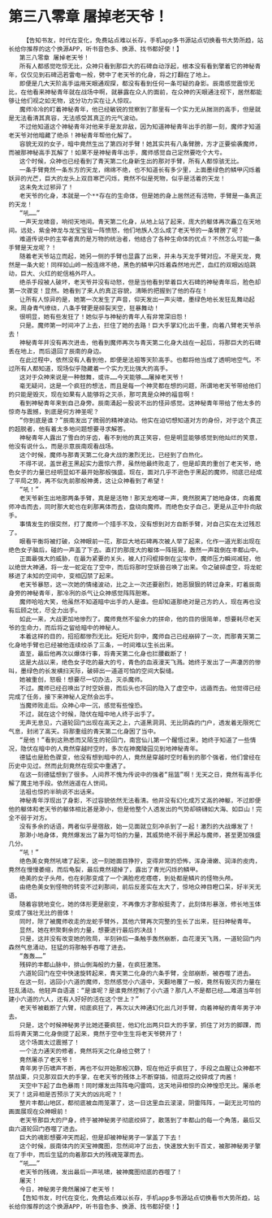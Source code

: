 # 第三八零章 屠掉老天爷！
        【告知书友，时代在变化，免费站点难以长存，手机app多书源站点切换看书大势所趋，站长给你推荐的这个换源APP，听书音色多、换源、找书都好使！】
       第三八零章 屠掉老天爷！
       所有人都感觉吃惊无比，众神只看到那巨大的石碑自动浮起，根本没有看到擎着它的神秘青年，仅仅见到石碑迅若雷电一般，劈中了老天爷的化身，将之打翻在了地上。
       即便是几大天阶高手运用天眼通观探，都没有看到任何一条可疑的身影。辰南感觉震惊无比，在他看来神秘青年就在战场中啊，就暴露在众人的面前，在众神的天眼通注视下，居然都能够让他们视之如无物，这分功力实在让人惊叹。
       魔师冷冷的盯着神秘青年，他已经敏锐的觉察到了那里有一个实力无从揣测的高手，但是就是无法看清其真容，无法感受其真正的元气波动。
       不过他知道这个神秘青年对他来手是友非敌，因为知道神秘青年出手的那一刻，魔师才知道老天爷对他暗藏了绝杀！神秘青年帮他化解了。
       容貌无双的女子，暗中竟然生出了第四对手臂！她其实共有八条臂膀，方才正要偷袭魔师，而被那神秘高手瓦解了！如果不是神秘青年出手，魔师感觉自己定然要吃个大亏。
       这个时候，众神也已经看到了青天第二化身新生出的那对手臂，所有人都惊骇无比。
       一条手臂竟然一条东方的天龙，绵绵不绝，也不知道长有多少里，上面墨绿色的鳞甲闪烁着妖异的光芒，巨大的龙头上双目寒芒闪烁，竟然不似是死物，似乎是活着的天龙！
       这未免太过邪异了！
       老天爷的化身，本就是一个**存在的生命体，但是她的身上居然还有活物，手臂是一条真正的天龙！
       “吼……”
       一声天龙啸音，响彻天地间。青天第二化身，从地上站了起来，庞大的躯体再次矗立在天地间。远处，紫金神龙与龙宝宝皆一阵愤怒，他们地族人怎么成了老天爷的一条臂膀了呢？
       难道传说中的主宰者真的是万物的统治者，他结合了各种生命体的优点？不然怎么可能一条手臂是天龙呢？！
       随着老天爷站立而起，她另一侧的手臂也显露了出来，并未与天龙手臂对应。不是天龙，竟然是一条大蛇！同样如山岭一般连绵不绝，黑色的鳞甲闪烁着森然地光芒，血红的双眼凶焰跳动，巨大、火红的蛇信格外吓人。
       绝杀手段被人破坏，老天爷并没有动怒，但是当他看到举着巨大石碑的神秘青年后，脸色却第一次骤变！显然。她看到了来人的真正容貌，清晰的把握到了他的存在！
       让所有人惊异的是，她第一次发生了声音，仰天发出一声尖啸，墨绿色地长发狂乱舞动起来。周身青气缭绕，八条手臂更是碎裂天空，狂暴舞动！
       很明显，她有些发狂了！她似乎与神秘的青年人有非常深旧怨！
       只是。魔师第一时间冲了上去，拦住了她的去路！巨大手掌幻化出千重，向着八臂老天爷杀去！
       神秘青年并没有再次进击，他看到魔师再次与青天第二化身大战在一起后，将那巨大的石碑丢在地上，而后退回了辰南的身边。
       在此过程中，依然没有人看到他，即便是法祖等天阶高手。也都将他当成了透明地空气。不过所有人都知道，现场似乎隐藏着一个实力无比强大的高手。
       这对于众神来说是一种鼓舞，或许……今天能够……屠掉老天爷！
       毫无疑问，这是一个疯狂的想法，而且是每一个神灵都在想的问题，所谓地老天爷带给他们的只能是毁灭，现在如果有人能够将之灭杀，那可真是众神的福音啊！
       看到神秘青年来到自己身旁。辰南涌起一股说不出的怪异感觉。这神秘青年带给了他太多的惊奇与震撼，到底是何方神圣呢？
       “你到底是谁？”辰南发出了微弱的精神波动。他实在迫切想知道对方的身份，对于这个真正的超脱者，他有着太多地问题想要寻求解答。
       神秘青年人露出了雪白的牙齿，看不到他的真正笑容，但是明显能够感觉到他灿烂的笑意，他没有说什么，而是示意辰南观看战场。
       这个时候，魔师与那青天第二化身大战的激烈无比，已经到了白热化。
       不得不说，盖世君王黑起实力震惊六界，虽然他最终败走了，但是却真的重创了老天爷，绝色女子的力量已经明显如不最开始那般强盛。现在，面对几乎不逊色于黑起的魔师，彻底已经成了平局之势，再不似先前那般神勇，这让众神看到了希望！
       “吼！”
       老天爷新生出地那两条手臂，真是是活物！那天龙咆哮一声，竟然脱离了她地身体，向着魔师冲击而去，同时那大蛇也在刹那离体而去，盘绕向魔师。而绝色女子自己，更是从正中扑向敌手。
       事情发生的很突然，打了魔师一个措手不及，没有想到对方自断手臂，对自己实在太过残忍了。
       眼看平衡将被打破，众神眼前一花，那巨大地石碑再次被人举了起来，化作一道光影出现在绝色女子脑后，碰的一声盖了下去。直打的那庞大的躯体一阵摇晃，轰然一声栽倒在丰都山中。
       正面最强大的威胁，在最为紧要的关头，被人打闷棍摔倒在尘埃中，魔师压力瞬间减轻，他以绝世大神通，将一龙一蛇定在了空中，而后将那时空妖兽召唤了出来。令之破碎虚空，将龙蛇移进了未知的空间中，变相囚禁了起来。
       老天爷暴怒，这一次她的情绪波动，比之上一次还要剧烈，她恶狠狠的转过身来，盯着辰南身旁的神秘青年，那冷冽的杀气让众神感觉阵阵胆寒。
       魔师哈哈大笑，他虽然不知道暗中出手的人是谁。但却知道那绝对是己方的人，现在再也没有后顾之忧，尽全力出手。
       如此一来，大战更加地惨烈了。魔师竟然不留余力的拼命，他的目的很简单，想要耗尽老天爷的生命力，而后将之留给暗中的神秘人。
       本着这样的目的，招招都惨烈无比。短短片刻中，魔师自己已经崩碎了一次，而那青天第二化身地手臂也已经被他连续绞杀了三条，一时间难以生长出来。
       直至，最后他再次以爆体行事，将青天第二化身也拦腰截断了！
       这是大战以来，绝色女子吃的最大的亏，青色的血液漫天飞溅。她终于发出了一声凄厉的惨叫，墨绿色的长发横扫天际，破碎出一道道可怕的空间大裂缝。
       她被重创，怒极！想要尽一切办法，灭杀魔师。
       不过。魔师已经召唤出了时空妖兽，而后头也不回的隐入了虚空中，远遁而去。他觉得已经完成了任务，接下来神秘人定然会出手。
       当魔师败走后。众神心中一沉，感觉有些惶恐。
       不过，就在这个时候，隐伏在暗中地人终于出手了。
       无声无息见，六道轮回门出现在高天之上，六道黑洞洞、无比阴森的门户，透发着无限死亡气息，封闭了高天。将那重组的青天第二化身困了当中。
       “是他！”看到这熟悉而又陌生的轮回门，南宫仙儿第一个醒悟过来，她终于知道了一些情况，隐伏在暗中的人竟然穿越时空时，多次在神魔陵园见到地神秘青年。
       德猛也是脸色骤变，他没有想到暗中的人，竟然是穿越时空时看到的那个强者，他们曾经在历史中见过。然而此刻竟然在现实中重遇了。
       在这一刻德猛想到了很多。人间界不愧为传说中的强者“摇篮”啊！无天之日，竟然有高手化解了魔主地手段。依然逍遥在人世间。
       法祖也惊的半晌说不出话来。
       神秘青年浮现出了身影，不过容貌依然无法看清。他并没有幻化成万丈高的神躯，不过即便他的躯体和老天爷的躯体相比甚是渺小，但是他整个人透发出的气势却磅礴如大海、如巨山！完全不弱于对方。
       没有多余的话语，两者似乎是宿敌，始一见面就立刻冲杀到了一起！激烈的大战爆发了！
       那渺小地身体，竟然爆发出了最为可怕的力量，其威势绝不弱于黑起与魔师，甚至更加强盛几分。
       “吼！”
       绝色美女竟然吼啸了起来，这一刻她面目狰狞，变得非常的恐怖，浑身滑嫩、润泽的皮肉，竟然在慢慢萎缩，而后龟裂，最后竟然褪掉了，露出了青光闪烁的鳞甲。
       绝美的女子头颅，也在刹那变成了一个满脸疙疙瘩瘩，到处都是鳞片的怪物头颅。
       由绝色美女到怪物的转变不过刹那间，前后反差实在太大了，惊地众神目瞪口呆，好半天无语。
       随着容貌地变化，她的体形更是剧变，不再像方才那般挺秀了，此刻体形暴涨，修长地玉体变成了强壮无比的兽体！
       同时，除了被魔师收走的龙蛇手臂外，其他六臂再次完整的生长了出来，狂扫神秘青年。
       显然，她在积聚剩余的力量，想要进行最后的决战！
       只是，这并没有改变她的败局，半刻钟后一条触手轰然崩断，血花漫天飞溅，一道轮回门内森然气息涌动，狂猛的将那触手吞噬了进去。
       “轰轰……”
       残碎的丰都山脉中，排山倒海般的力量，在疯狂激荡。
       六道轮回门在空中快速旋转起来，青天第二化身的六条手臂，全部崩断，被吞噬了进去。
       在这一刻，逃回小六道的魔师，忽然感觉小六道中，天翻地覆了一般，竟然有毁灭的力量在狂乱涌动。他轻声自语道：“是谁呢？是谁竟然控制了小六道？那几人不是都已经……难道当年创建小六道的六人，还有人好好的活在这个世上？”
       老天爷被截断了六臂，彻底疯狂了，再次以大神通幻化出几对手臂，向着神秘的青年男子冲去。
       只是，这个时候神秘男子比她还要疯狂，他幻化出两只巨大的手掌，抓住了对方的脚踝，而后将青天第二化身倒提了起来，竟然于空中生生将老天爷劈开了！
       这个场面太过震撼了！
       一个法力通天的修者，竟然将天之化身给立劈了！
       竟然屠杀了老天爷！
       青年男子历啸声不断，再也不似开始那般沉静，现在他近乎疯狂了，手段之血腥让众神都不禁战栗，只见那双巨大的手掌，在老天爷的残体上不断穿插，彻底将之绞碎成了肉酱！
       天空中下起了血色暴雨！同时爆发出阵阵电闪雷鸣，这天地异相惊的众神惶恐无比。屠杀老天了！这异相是否预示了天大的凶兆呢？！
       整片丰都山地区，都彻底被血雨笼罩了，这一日这里血云滚滚，阴雷阵阵，一副无比可怕的画面展现在众神眼前！
       老天爷那巨大的尸身，终于被神秘男子彻底绞碎了，散落到了丰都山的每一个角落，最后又由六道轮回门吞噬了进去。
       巨大的魂影想要冲天而起，但是却被神秘男子一掌盖了下去！
       这个时候，辰南体内的天宝神魔图，忽然间冲了出去，快速放大到千百丈，被那神秘男子擎在了手中，而后生猛的向着那巨大的残魂笼罩而去。
       “吼……”
       老天爷的残魂，发出最后一声吼啸，被神魔图彻底的吞噬了！
       屠天！
       今日，神秘男子竟然屠掉了老天爷！
       【告知书友，时代在变化，免费站点难以长存，手机app多书源站点切换看书大势所趋，站长给你推荐的这个换源APP，听书音色多、换源、找书都好使！】